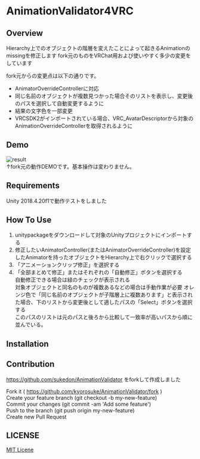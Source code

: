 # AnimationValidator4VRC

## Overview
Hierarchy上でのオブジェクトの階層を変えたことによって起きるAnimationのmissingを修正します
fork元のものをVRChat用および使いやすく多少の変更をしています

fork元からの変更点は以下の通りです。
* AnimatorOverrideControllerに対応
* 同じ名前のオブジェクトが複数見つかった場合そのリストを表示し、変更後のパスを選択して自動変更するように
* 結果の文字色を一部変更
* VRCSDK2がインポートされている場合、VRC_AvatarDescriptorから対象のAnimationOverrideControllerを取得されるように

## Demo
![result](https://github.com/kyorosuke/AnimationValidator/blob/feature/media/demo_1.gif)
<br>↑fork元の動作DEMOです。基本操作は変わりません。

## Requirements
Unity 2018.4.20f1で動作テストをしました

## How To Use
1. unitypackageをダウンロードして対象のUnityプロジェクトにインポートする
2. 修正したいAnimatorController(またはAnimatorOverrideController)を設定したAnimatorを持ったオブジェクトをHierarchy上で右クリックで選択する
3. 「アニメーションクリップ修正」を選択する
4. 「全部まとめて修正」またはそれぞれの「自動修正」ボタンを選択する<br>自動修正できる場合は緑のチェックが表示される<br>対象オブジェクトと同名のものが複数あるなどの場合は手動作業が必要
  オレンジ色で「同じ名前のオブジェクトが子階層上に複数あります」と表示された場合、下のリストから変更後として適したパスの「Select」ボタンを選択する<br>このパスのリストは元のパスと後ろから比較して一致率が高いパスから順に並んでいる。

## Installation


## Contribution
https://github.com/sukedon/AnimationValidator をforkして作成しました

Fork it ( https://github.com/kyorosuke/AnimationValidator/fork )  
Create your feature branch (git checkout -b my-new-feature)  
Commit your changes (git commit -am 'Add some feature')  
Push to the branch (git push origin my-new-feature)  
Create new Pull Request  


## LICENSE

[MIT Licene](https://github.com/gatosyocora/AnimationValidator/blob/master/LICENSE)
